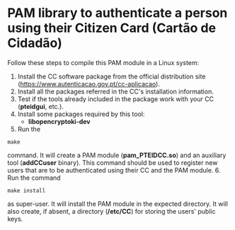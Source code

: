 # PAM library to authenticate a person using their Citizen Card (Cartão de Cidadão)

Follow these steps to compile this PAM module in a Linux system:

1. Install the CC software package from the official distribution site (https://www.autenticacao.gov.pt/cc-aplicacao).
2. Install all the packages referred in the CC's installation information.
3. Test if the tools already included in the package work with your CC (**pteidgui**, etc.).
4. Install some packages required by this tool:
    * **libopencryptoki-dev**
5. Run the
```
make
```
   command. It will create a PAM module (**pam_PTEIDCC.so**) and an auxiliary tool (**addCCuser** binary). This command should be used to register new users that are to be authenticated using their CC and the PAM module.
6. Run the command
```
make install
```
   as super-user. It will install the PAM module in the expected directory. It will also create, if absent, a directory (**/etc/CC**) for storing the users' public keys.
